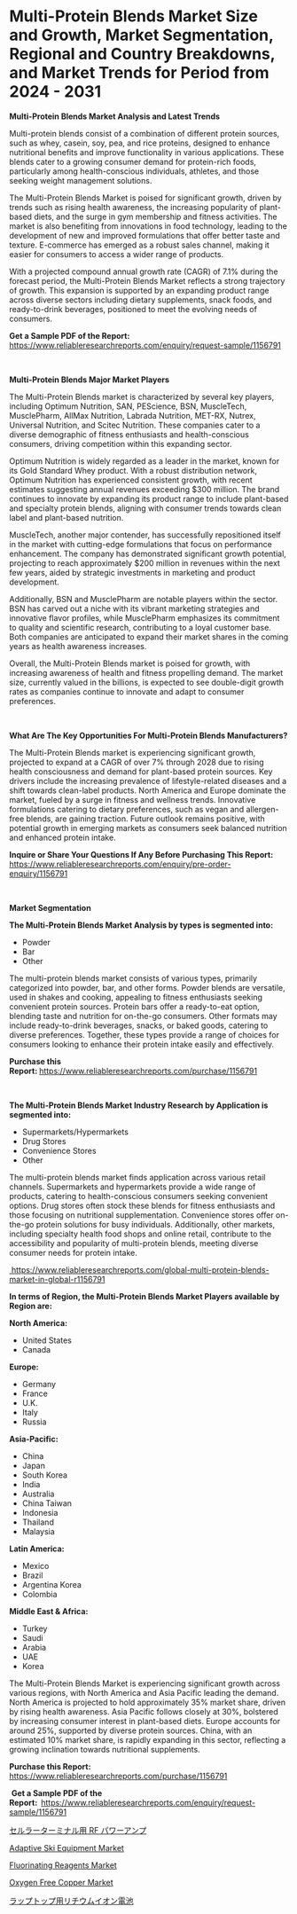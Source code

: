 <p><h1>Multi-Protein Blends Market Size and Growth, Market Segmentation, Regional and Country Breakdowns, and Market Trends for Period from 2024 -  2031</h1></p><p><strong>Multi-Protein Blends Market Analysis and Latest Trends</strong></p>
<p><p>Multi-protein blends consist of a combination of different protein sources, such as whey, casein, soy, pea, and rice proteins, designed to enhance nutritional benefits and improve functionality in various applications. These blends cater to a growing consumer demand for protein-rich foods, particularly among health-conscious individuals, athletes, and those seeking weight management solutions.</p><p>The Multi-Protein Blends Market is poised for significant growth, driven by trends such as rising health awareness, the increasing popularity of plant-based diets, and the surge in gym membership and fitness activities. The market is also benefiting from innovations in food technology, leading to the development of new and improved formulations that offer better taste and texture. E-commerce has emerged as a robust sales channel, making it easier for consumers to access a wider range of products.</p><p>With a projected compound annual growth rate (CAGR) of 7.1% during the forecast period, the Multi-Protein Blends Market reflects a strong trajectory of growth. This expansion is supported by an expanding product range across diverse sectors including dietary supplements, snack foods, and ready-to-drink beverages, positioned to meet the evolving needs of consumers.</p></p>
<p><strong>Get a Sample PDF of the Report:&nbsp;</strong> <a href="https://www.reliableresearchreports.com/enquiry/request-sample/1156791">https://www.reliableresearchreports.com/enquiry/request-sample/1156791</a></p>
<p>&nbsp;</p>
<p><strong>Multi-Protein Blends Major Market Players</strong></p>
<p><p>The Multi-Protein Blends market is characterized by several key players, including Optimum Nutrition, SAN, PEScience, BSN, MuscleTech, MusclePharm, AllMax Nutrition, Labrada Nutrition, MET-RX, Nutrex, Universal Nutrition, and Scitec Nutrition. These companies cater to a diverse demographic of fitness enthusiasts and health-conscious consumers, driving competition within this expanding sector.</p><p>Optimum Nutrition is widely regarded as a leader in the market, known for its Gold Standard Whey product. With a robust distribution network, Optimum Nutrition has experienced consistent growth, with recent estimates suggesting annual revenues exceeding $300 million. The brand continues to innovate by expanding its product range to include plant-based and specialty protein blends, aligning with consumer trends towards clean label and plant-based nutrition.</p><p>MuscleTech, another major contender, has successfully repositioned itself in the market with cutting-edge formulations that focus on performance enhancement. The company has demonstrated significant growth potential, projecting to reach approximately $200 million in revenues within the next few years, aided by strategic investments in marketing and product development.</p><p>Additionally, BSN and MusclePharm are notable players within the sector. BSN has carved out a niche with its vibrant marketing strategies and innovative flavor profiles, while MusclePharm emphasizes its commitment to quality and scientific research, contributing to a loyal customer base. Both companies are anticipated to expand their market shares in the coming years as health awareness increases.</p><p>Overall, the Multi-Protein Blends market is poised for growth, with increasing awareness of health and fitness propelling demand. The market size, currently valued in the billions, is expected to see double-digit growth rates as companies continue to innovate and adapt to consumer preferences.</p></p>
<p>&nbsp;</p>
<p><strong>What Are The Key Opportunities For Multi-Protein Blends Manufacturers?</strong></p>
<p><p>The Multi-Protein Blends market is experiencing significant growth, projected to expand at a CAGR of over 7% through 2028 due to rising health consciousness and demand for plant-based protein sources. Key drivers include the increasing prevalence of lifestyle-related diseases and a shift towards clean-label products. North America and Europe dominate the market, fueled by a surge in fitness and wellness trends. Innovative formulations catering to dietary preferences, such as vegan and allergen-free blends, are gaining traction. Future outlook remains positive, with potential growth in emerging markets as consumers seek balanced nutrition and enhanced protein intake.</p></p>
<p><strong>Inquire or Share Your Questions If Any Before Purchasing This Report:</strong> <a href="https://www.reliableresearchreports.com/enquiry/pre-order-enquiry/1156791">https://www.reliableresearchreports.com/enquiry/pre-order-enquiry/1156791</a></p>
<p>&nbsp;</p>
<p><strong>Market Segmentation</strong></p>
<p><strong>The Multi-Protein Blends Market Analysis by types is segmented into:</strong></p>
<p><ul><li>Powder</li><li>Bar</li><li>Other</li></ul></p>
<p><p>The multi-protein blends market consists of various types, primarily categorized into powder, bar, and other forms. Powder blends are versatile, used in shakes and cooking, appealing to fitness enthusiasts seeking convenient protein sources. Protein bars offer a ready-to-eat option, blending taste and nutrition for on-the-go consumers. Other formats may include ready-to-drink beverages, snacks, or baked goods, catering to diverse preferences. Together, these types provide a range of choices for consumers looking to enhance their protein intake easily and effectively.</p></p>
<p><strong>Purchase this Report:&nbsp;</strong><a href="https://www.reliableresearchreports.com/purchase/1156791">https://www.reliableresearchreports.com/purchase/1156791</a></p>
<p>&nbsp;</p>
<p><strong>The Multi-Protein Blends Market Industry Research by Application is segmented into:</strong></p>
<p><ul><li>Supermarkets/Hypermarkets</li><li>Drug Stores</li><li>Convenience Stores</li><li>Other</li></ul></p>
<p><p>The multi-protein blends market finds application across various retail channels. Supermarkets and hypermarkets provide a wide range of products, catering to health-conscious consumers seeking convenient options. Drug stores often stock these blends for fitness enthusiasts and those focusing on nutritional supplementation. Convenience stores offer on-the-go protein solutions for busy individuals. Additionally, other markets, including specialty health food shops and online retail, contribute to the accessibility and popularity of multi-protein blends, meeting diverse consumer needs for protein intake.</p></p>
<p><a href="https://www.reliableresearchreports.com/global-multi-protein-blends-market-in-global-r1156791">&nbsp;https://www.reliableresearchreports.com/global-multi-protein-blends-market-in-global-r1156791</a></p>
<p><strong>In terms of Region, the Multi-Protein Blends Market Players available by Region are:</strong></p>
<p>
    <p> <strong> North America: </strong>
        <ul>
            <li>United States</li>
            <li>Canada</li>
        </ul>
        </p> 
    <p> <strong> Europe: </strong>
        <ul>
            <li>Germany</li>
            <li>France</li>
            <li>U.K.</li>
            <li>Italy</li>
            <li>Russia</li>
        </ul>
        </p> 
    <p> <strong> Asia-Pacific: </strong>
        <ul>
            <li>China</li>
            <li>Japan</li>
            <li>South Korea</li>
            <li>India</li>
            <li>Australia</li>
            <li>China Taiwan</li>
            <li>Indonesia</li>
            <li>Thailand</li>
            <li>Malaysia</li>
        </ul>
        </p> 
    <p> <strong> Latin America: </strong>
        <ul>
            <li>Mexico</li>
            <li>Brazil</li>
            <li>Argentina Korea</li>
            <li>Colombia</li>
        </ul>
        </p> 
    <p> <strong> Middle East & Africa: </strong>
        <ul>
            <li>Turkey</li>
            <li>Saudi</li>
            <li>Arabia</li>
            <li>UAE</li>
            <li>Korea</li>
        </ul>
    </p>
    </p>
<p><p>The Multi-Protein Blends Market is experiencing significant growth across various regions, with North America and Asia Pacific leading the demand. North America is projected to hold approximately 35% market share, driven by rising health awareness. Asia Pacific follows closely at 30%, bolstered by increasing consumer interest in plant-based diets. Europe accounts for around 25%, supported by diverse protein sources. China, with an estimated 10% market share, is rapidly expanding in this sector, reflecting a growing inclination towards nutritional supplements.</p></p>
<p><strong>Purchase this Report: </strong><a href="https://www.reliableresearchreports.com/purchase/1156791">https://www.reliableresearchreports.com/purchase/1156791</a></p>
<p>&nbsp;<strong>Get a Sample PDF of the Report:&nbsp;&nbsp;</strong><a href="https://www.reliableresearchreports.com/enquiry/request-sample/1156791">https://www.reliableresearchreports.com/enquiry/request-sample/1156791</a></p>
<p><strong></strong></p>
<p><p><a href="https://medium.com/@mares423/rf-power-amplifier-for-cellular-terminal-31362156cb76">セルラーターミナル用 RF パワーアンプ</a></p><p><a href="https://www.linkedin.com/pulse/analyzing-adaptive-ski-equipment-market-dynamics-growth-i5o0e?trackingId=301aTT6sS6ChqqttWqmjRQ%3D%3D">Adaptive Ski Equipment Market</a></p><p><a href="https://issuu.com/reportprime-2/docs/fluorinating-reagents-market-size-2_92785c762d5611">Fluorinating Reagents Market</a></p><p><a href="https://issuu.com/reportprime-2/docs/oxygen-free-copper-market-size-2030_5b15d9f7697763">Oxygen Free Copper Market</a></p><p><a href="https://medium.com/@mares423/li-ion-battery-for-laptops-market-%E3%81%AF-%E3%82%B3%E3%82%B9%E3%83%88%E7%AE%A1%E7%90%86%E3%81%A8%E5%8A%B9%E7%8E%87%E5%90%91%E4%B8%8A%E3%82%92%E5%84%AA%E5%85%88%E3%81%97%E3%81%BE%E3%81%99-%E3%81%95%E3%82%89%E3%81%AB-%E5%A0%B1%E5%91%8A%E6%9B%B8%E3%81%AF%E5%B8%82%E5%A0%B4%E3%81%AE%E9%9C%80%E8%A6%81%E9%9D%A2%E3%81%A8%E4%BE%9B%E7%B5%A6%E9%9D%A2%E3%81%AE%E4%B8%A1%E6%96%B9%E3%82%92%E3%82%AB%E3%83%90%E3%83%BC%E3%81%97%E3%81%A6%E3%81%84%E3%81%BE%E3%81%99-li-ion-b85fa5818fb7">ラップトップ用リチウムイオン電池</a></p></p>